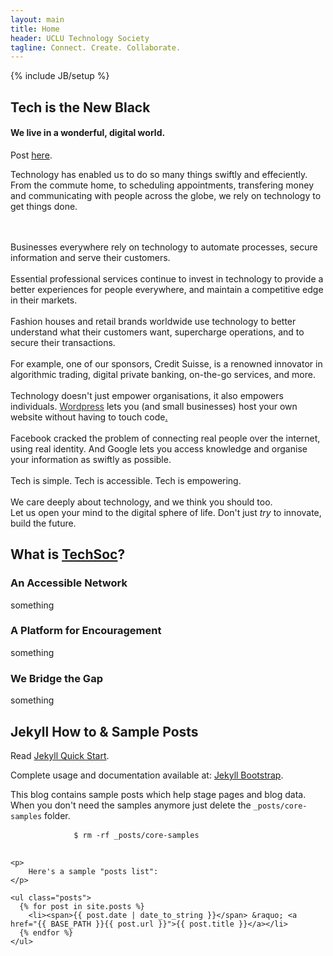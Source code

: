 ```yaml
---
layout: main
title: Home
header: UCLU Technology Society
tagline: Connect. Create. Collaborate.
---
```

{% include JB/setup %}



<div class="text-center">
	<h2>Tech is the New Black</h2>
		<h4>We live in a wonderful, digital world.</h4>
		<p>
			Post <a href="/blog/2015/09/04/tech-is-the-new-black/">here</a>.
		</p>
</div>
<div class="intro-text text-center">
	<p>
		Technology has enabled us to do so many things swiftly and effeciently. 
		<br>
		From the commute home, to scheduling appointments, transfering money and communicating with people across the globe, we rely on technology to get things done.
		<br>
		<br>
	</p>
</div>
<div class="col-md-8 text-center">
	<div class="col-md-6">
		<span class="glyphicon glyphicon-tasks"></span>
		<br>
		Businesses everywhere rely on technology to automate processes, secure information and serve their customers.
	</div>
	<div class="col-md-6">
		<span class="glyphicon glyphicon-briefcase"></span>
		<br>
		Essential professional services continue to invest in technology to provide a better experiences for people everywhere, and maintain a competitive edge in their markets.
	</div>
	<div class="col-md-6">
		<span class="glyphicon glyphicon-gift"></span>
		<br>
		Fashion houses and retail brands worldwide use technology to better understand what their customers want, supercharge operations, and to secure their transactions.
	</div>
	<div class="col-md-6">
		<span class="glyphicon glyphicon-wrench"></span>
		<br>
		For example, one of our sponsors, Credit Suisse, is a renowned innovator in algorithmic trading, digital private banking, on-the-go services, and more.
	</div>
</div>
<div class="col-md-4 text-center">
	<span class="glyphicon glyphicon-user"></span>
	<br>
	Technology doesn't just empower organisations, it also empowers individuals. <a href="http://www.ucluefs.com" target="_blank" style="color: #333333;">Wordpress</a> lets you (and small businesses) host your own website without having to touch code<a href="https://medium.com/artificial-labs/why-we-don-t-use-wordpress-anymore-df1c4462cb48" target="_blank">.</a> 
	<br>
	<span class="glyphicon glyphicon-globe"></span>
	<br>
	Facebook cracked the problem of connecting real people over the internet, using real identity. And Google lets you access knowledge and organise your information as swiftly as possible.
	<br>
</div>
<div class="col-md-12 text-center">
	<br>
	Tech is simple. Tech is accessible. Tech is empowering. 
	<br>
	<br>
	We care deeply about technology, and we think you should too.
	<br>
	Let us open your mind to the digital sphere of life. Don't just <em>try</em> to innovate, build the future.
</div>
			
		
<div class="col-md-12 text-center">
	<h2>What is <a href="about.html">TechSoc</a>?</h2>
	<div class="col-md-4 col-sm-4 col-lg-4">
		<h3>An Accessible Network</h3>
		<p>	
			something
		</p>
	</div>
	<div class="col-md-4 col-sm-4 col-lg-4">
		<h3>A Platform for Encouragement</h3>
		<p>
			something
		</p>
	</div>
	<div class="col-md-4 col-sm-4 col-lg-4">
		<h3>We Bridge the Gap</h3>
		<p>
			something
		</p>
	</div>
</div>


<div class ="col-md-12 text-center">
	<h2>Jekyll How to &amp; Sample Posts</h2>
	<p> Read <a href="http://jekyllbootstrap.com/usage/jekyll-quick-start.html" target="_blank">Jekyll Quick Start</a>.
	</p>
	<p>Complete usage and documentation available at: <a href="http://jekyllbootstrap.com" target="_blank">Jekyll Bootstrap</a>.
	</p>
	<p>This blog contains sample posts which help stage pages and blog data. When you don't need the samples anymore just delete the <code>_posts/core-samples</code> folder.
	</p>
	<p>
		<pre>
			<code>$ rm -rf _posts/core-samples</code>
		</pre>
	</p>

	<p>
		Here's a sample "posts list":
	</p>

	<ul class="posts">
	  {% for post in site.posts %}
	    <li><span>{{ post.date | date_to_string }}</span> &raquo; <a href="{{ BASE_PATH }}{{ post.url }}">{{ post.title }}</a></li>
	  {% endfor %}
	</ul>
</div>
